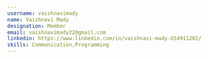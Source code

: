 ```yaml
---
username: vaishnavimady
name: Vaishnavi Mady
designation: Member 
email: vaishnavimady22@gmail.com
linkedin: https://www.linkedin.com/in/vaishnavi-mady-b54911202/
skills: Communication,Programming                                                                                                                                                                                                                                        v   vvvvb       v  v vCom
---
```

